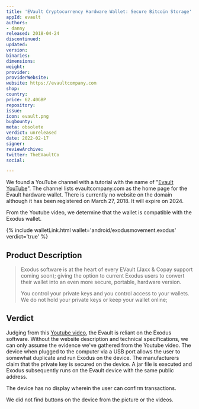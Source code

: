 ```yaml
---
title: 'EVault Cryptocurrency Hardware Wallet: Secure Bitcoin Storage'
appId: evault
authors:
- danny
released: 2018-04-24
discontinued: 
updated: 
version: 
binaries: 
dimensions: 
weight: 
provider: 
providerWebsite: 
website: https://evaultcompany.com
shop: 
country: 
price: 62.40GBP
repository: 
issue: 
icon: evault.png
bugbounty: 
meta: obsolete
verdict: unreleased
date: 2022-02-17
signer: 
reviewArchive: 
twitter: TheEVaultCo
social: 

---
```


We found a YouTube channel with a tutorial with the name of "[Evault YouTube](https://www.youtube.com/channel/UCF8PitFzRAa7pUPFBwwhECw)". The channel lists evaultcompany.com as the home page for the Evault hardware wallet. There is currently no website on the domain although it has been registered on March 27, 2018. It will expire on 2024. 

From the Youtube video, we determine that the wallet is compatible with the Exodus wallet. 

{% include walletLink.html wallet='android/exodusmovement.exodus' verdict='true' %}

## Product Description

> Exodus software is at the heart of every EVault (Jaxx & Copay support coming soon); giving the option to current Exodus users to convert their wallet into an even more secure, portable, hardware version.
>
> You control your private keys and you control access to your wallets. We do not hold your private keys or keep your wallet online;

## Verdict

Judging from this [Youtube video](https://www.youtube.com/watch?v=RqTK2l7_Ego), the Evault is reliant on the Exodus software. Without the website description and technical specifications, we can only assume the evidence we've gathered from the Youtube video. The device when plugged to the computer via a USB port allows the user to somewhat duplicate and run Exodus on the device. The manufacturers claim that the private key is secured on the device. A jar file is executed and Exodus subsequently runs on the Evault device with the same public address. 

The device has no display wherein the user can confirm transactions. 

We did not find buttons on the device from the picture or the videos.

 

   



